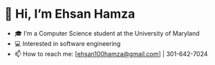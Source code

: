 # 👋 Hi, I’m Ehsan Hamza  

- 🎓 I’m a Computer Science student at the University of Maryland  
- 💻 Interested in software engineering  
- 📫 How to reach me: [ehsan100hamza@gmail.com] | 301-642-7024   
